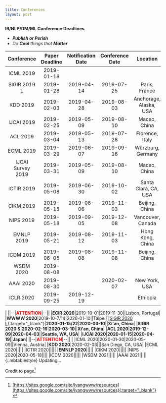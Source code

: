 ```yaml
---
title: Conferences
layout: post
---
```

**IR/NLP/DM/ML Conference Deadlines**
- ***Publish or Perish***
- *Do **Cool** things that **Matter***


|Conference|Paper Deadline|Notification Date|Conference Date|Location|
|:-----------------:|:---:|:---:|:---:|:--:|
|ICML 2019|2019-01-18| | | |
|SIGIR 2019 L| 2019-01-28| 2019-04-14 |2019-07-25|Paris, France|
|KDD 2019|2019-02-03|2019-04-28|2019-08-03|Anchorage, Alaska, USA|
|IJCAI 2019|2019-02-25|2019-05-09|2019-08-10|Macao, China|
|ACL 2019|2019-03-04|2019-05-13|2019-07-28|Florence, Italy|
|ECML 2019|2019-03-29|2019-06-07|2019-09-16|Würzburg, Germany|
|IJCAI Survey 2019|2019-03-31|2019-05-09|2019-08-10|Macao, China|
|ICTIR 2019|2019-05-08|2019-06-30|2019-10-02|Santa Clara, CA, USA|
|CIKM 2019|2019-05-15|2019-08-06|2019-11-03|Beijing, China|
|NIPS 2019|2019-05-18|2019-09-05|2019-12-08|Vancouver, Canada|
|EMNLP 2019| 2019-05-21|2019-08-12|2019-11-03|Hong Kong, China|
|ICDM 2019|2019-06-05|2019-08-08|2019-11-08|Beijing, China|
|WSDM 2020|2019-08-08||||
|AAAI 2020|2019-08-30||2020-02-07|New York, USA|
|ICLR 2020|2019-09-25|2019-12-19||Ethiopia|
|
||--|<span style="color:red">**ATTENTION**</span>|--||
|**ECIR 2020**|2019-10-01|2019-11-30||Lisbon, Portugal|
|**WWWW 2020**|2019-10-7/14|2020-01-10||Taipei|
|[SIGIR 2020 L](https://easychair.org/cfp/sigir2020){:target="_blank"}|**2020-01-15/22**|**2020-03-10**||**Xi'an, China**|
|**SIGIR 2020 S**|**2020-02-16**|**2020-03-10**||**Xi'an, China**|
|**ACL 2020**|**2019-12-09**|**2020-04-03**||**Seattle, WA, USA**|
|**IJCAI 2020**|**2020-01-15**|**2020-04-19**||**Japan**|
||--|<span style="color:red">**ATTENTION**</span>|--||
|
|ICML 2020|2020-01-30|2020-05-09||Vienna, Austria|
|**KDD 2020**|2020-02-03|||San Diego, CA, USA|
|ECML 2020|||||
|ICTIR 2020|||||
|**EMNLP 2020**|||||
|CIKM 2020|||||
|NIPS 2020|2020-05-18||||
|ICDM 2020|||||
|WSDM 2021|||||
|AAAI 2021|||||
{:.mbtablestyle}
Updating...

Credit to page[^1]

[^1]: [https://sites.google.com/site/lyangwww/resources](https://sites.google.com/site/lyangwww/resources){:target="_blank"}
